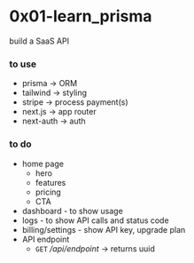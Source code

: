 # 0x01-learn_prisma

build a SaaS API

### to use
* prisma -> ORM
* tailwind -> styling
* stripe -> process payment(s)
* next.js -> app router
* next-auth -> auth

### to do
* home page
    * hero
    * features
    * pricing
    * CTA
* dashboard - to show usage
* logs - to show API calls and status code
* billing/settings - show API key, upgrade plan
* API endpoint
    * `GET`  _/api/endpoint_ -> returns uuid
